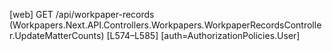 [web] GET /api/workpaper-records  (Workpapers.Next.API.Controllers.Workpapers.WorkpaperRecordsController.UpdateMatterCounts)  [L574–L585] [auth=AuthorizationPolicies.User]

